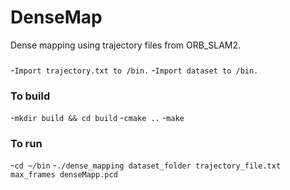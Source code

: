 # DenseMap
Dense mapping using trajectory files from ORB_SLAM2.

### 
-`Import trajectory.txt to /bin.`
-`Import dataset to /bin.`

### To build
-`mkdir build && cd build`
-`cmake ..`
-`make`

### To run
-`cd ~/bin`
-`./dense_mapping dataset_folder trajectory_file.txt max_frames denseMapp.pcd `
